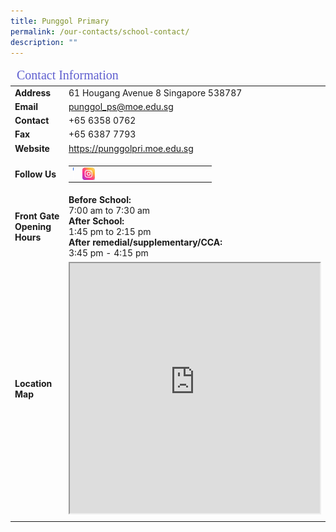 ```yaml
---
title: Punggol Primary
permalink: /our-contacts/school-contact/
description: ""
---
```

<table>
	<thead>
		<tr><td colspan="2" style="font-family:impact; font-size:20px; color:rgb(94,94,207)">Contact Information</td></tr>
	</thead>
	<tbody>
		<tr>
			<td style="font-weight:bold" width="150">Address</td>
			<td>61 Hougang Avenue 8 Singapore 538787</td>
		</tr>
		<tr>
			<td style="font-weight:bold">Email</td>
			<td><a href="mailto:punggol_ps@moe.edu.sg" target="_blank">punggol_ps@moe.edu.sg</a></td>
		</tr>
		<tr>
			<td style="font-weight:bold">Contact</td>
			<td>+65 6358 0762</td>
		</tr>
		<tr>
			<td style="font-weight:bold">Fax</td>
			<td>+65 6387 7793</td>
		</tr>
		<tr>
			<td style="font-weight:bold">Website</td>
			<td><a target="_blank" href="https://punggolpri.moe.edu.sg">https://punggolpri.moe.edu.sg</a>
			</td>
		</tr>
		<tr>
			<td style="font-weight:bold">Follow Us</td>
			<td>
			<table><tr>
			<td width=1 >
				<a href="https://www.facebook.com/punggolprisch?mibextid=LQQJ4d" target="_blank"><img src="/images/Icons/FB.jpg" style="width:20px; height:20px; " align="left"></a></td>
			<td width=200>
					<a href="https://www.instagram.com/punggolprisch/" target="_blank"><img src="/images/Icons/IG.jpg" style="width:20px; height:20px" align="left"></a></td>
																																																																										</tr>																																																																			</table>
				</td>
		</tr>
		<tr>
			<td style="font-weight:bold">Front Gate Opening Hours</td>
			<td><b>Before School:</b><br>7:00 am to 7:30 am<br>
				<b>After School:</b><br>1:45 pm to 2:15 pm<br>
				<b>After remedial/supplementary/CCA:</b><br>3:45 pm - 4:15 pm
		</td></tr>
		<tr>
			<td style="font-weight:bold">Location Map</td>
			<td><iframe src="https://www.google.com/maps/embed?pb=!1m14!1m8!1m3!1d7977.332173117261!2d103.894629!3d1.377025!3m2!1i1024!2i768!4f13.1!3m3!1m2!1s0x0%3A0xbf035ed536166b93!2sPunggol%20Primary%20School!5e0!3m2!1sen!2ssg!4v1674553976552!5m2!1sen!2ssg" width="400" height="400" allowfullscreen="" loading="lazy"></iframe></td>
			</tr>
		<tr><td></td></tr>
	</tbody>
</table>